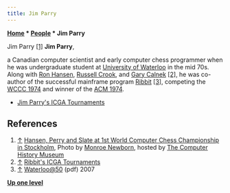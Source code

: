 ```yaml
---
title: Jim Parry
---
```

**[Home](Home "Home") \* [People](People "People") \* Jim Parry**



 [](http://www.computerhistory.org/chess/stl-430b9bbdaadb6/) Jim Parry <a id="cite-note-1" href="#cite-ref-1">[1]</a> 
**Jim Parry**,  

a Canadian computer scientist and early computer chess programmer when he was undergraduate student at [University of Waterloo](University_of_Waterloo "University of Waterloo") in the mid 70s. Along with [Ron Hansen](Ron_Hansen "Ron Hansen"), [Russell Crook](Russell_Crook "Russell Crook"), and [Gary Calnek](Gary_Calnek "Gary Calnek") <a id="cite-note-2" href="#cite-ref-2">[2]</a>, he was co-author of the successful mainframe program [Ribbit](Ribbit "Ribbit") <a id="cite-note-3" href="#cite-ref-3">[3]</a>, competing the [WCCC 1974](WCCC_1974 "WCCC 1974") and winner of the [ACM 1974](ACM_1974 "ACM 1974"). 






* [Jim Parry's ICGA Tournaments](https://www.game-ai-forum.org/icga-tournaments/person.php?id=463)


## References


1. <a id="cite-ref-1" href="#cite-note-1">↑</a> [Hansen, Perry and Slate at 1st World Computer Chess Championship in Stockholm](http://www.computerhistory.org/chess/full_record.php?iid=stl-430b9bbdaadb6), Photo by [Monroe Newborn](Monroe_Newborn "Monroe Newborn"), hosted by [The Computer History Museum](The_Computer_History_Museum "The Computer History Museum")
2. <a id="cite-ref-2" href="#cite-note-2">↑</a> [Ribbit's ICGA Tournaments](https://www.game-ai-forum.org/icga-tournaments/program.php?id=43)
3. <a id="cite-ref-3" href="#cite-note-3">↑</a> [Waterloo@50](https://cs.uwaterloo.ca/40th/Chronology/ChronologyGlossary.pdf) (pdf) 2007

**[Up one level](People "People")**







 
